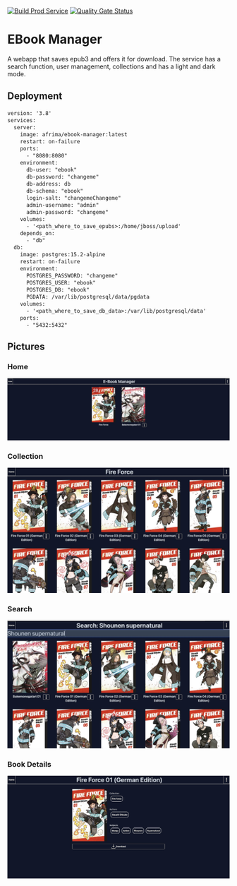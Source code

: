 [![Build Prod Service](https://github.com/mathieu-keller/Ebook-Manager/actions/workflows/build_prod_service.yml/badge.svg)](https://github.com/mathieu-keller/Ebook-Manager/actions/workflows/build_prod_service.yml)
[![Quality Gate Status](https://sonarcloud.io/api/project_badges/measure?project=Ebook-Manager&branch=main&metric=alert_status)](https://sonarcloud.io/summary/new_code?id=Ebook-Manager&branch=main)

# EBook Manager

A webapp that saves epub3 and offers it for download.
The service has a search function, user management, collections and has a light and dark mode. 

## Deployment

```
version: '3.8'
services:
  server:
    image: afrima/ebook-manager:latest
    restart: on-failure
    ports:
      - "8080:8080"
    environment:
      db-user: "ebook"
      db-password: "changeme"
      db-address: db
      db-schema: "ebook"
      login-salt: "changemeChangeme"
      admin-username: "admin"
      admin-password: "changeme"
    volumes:
      - '<path_where_to_save_epubs>:/home/jboss/upload'
    depends_on:
      - "db"
  db:
    image: postgres:15.2-alpine
    restart: on-failure
    environment:
      POSTGRES_PASSWORD: "changeme"
      POSTGRES_USER: "ebook"
      POSTGRES_DB: "ebook"
      PGDATA: /var/lib/postgresql/data/pgdata
    volumes:
      - '<path_where_to_save_db_data>:/var/lib/postgresql/data'
    ports:
      - "5432:5432"
```
## Pictures
### Home
![Home](./examples/home.jpg)
### Collection
![Collection](./examples/collection.jpg)
### Search
![Search](./examples/search.jpg)
### Book Details
![Book Details](./examples/book_details.jpg)